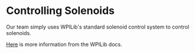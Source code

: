 # Controlling Solenoids

Our team simply uses WPILib's standard solenoid control system to control solenoids.

[Here](https://docs.wpilib.org/en/stable/docs/software/hardware-apis/pneumatics/solenoids.html) 
is more information from the WPILib docs.